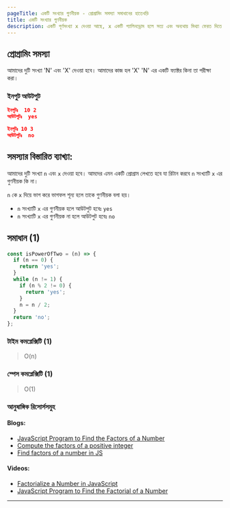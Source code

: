 ```yaml
---
pageTitle: একটি সংখ্যার গুণনীয়ক - প্রোগ্রামিং সমস্যা সমাধানের হাতেখড়ি
title: একটি সংখ্যার গুণনীয়ক
description: একটি পূর্ণসংখ্যা x দেওয়া আছে, x একটি প্যালিনড্রোম হলে সত্য এবং অন্যথায় মিথ্যা ফেরত দিতে হবে।
---
```


## প্রোগ্রামিং সমস্যা

আমাদের দুটি সংখ্যা 'N' এবং 'X' দেওয়া হবে। আমাদের কাজ হল 'X' 'N' এর একটি ফ্যাক্টর কিনা তা পরীক্ষা করা।

### ইনপুট আউটপুট

```json
ইনপুটঃ  10 2
আউটপুটঃ  yes

ইনপুটঃ 10 3
আউটপুটঃ  no


```

## সমস্যার বিস্তারিত ব্যাখ্যা:

আমাদের দুটি সংখ্যা `n` এবং `x` দেওয়া হবে। আমদের এমন একটি প্রোগ্রাম লেখতে হবে যা রিটান করবে `n` সংখ্যাটি `x` এর গুণনীয়ক কি না।

`n` কে `x` দিয়ে ভাগ করে ভাগফল শূন্য হলে তাকে গুণনীয়ক বলা হয়।

- `n` সংখ্যাটি `x` এর গুণনীয়ক হলে আউটপুট হবেঃ `yes`
- `n` সংখ্যাটি `x` এর গুণনীয়ক না হলে আউটপুট হবেঃ `no`

## সমাধান (1)

```js
const isPowerOfTwo = (n) => {
  if (n == 0) {
    return 'yes';
  }
  while (n != 1) {
    if (n % 2 != 0) {
      return 'yes';
    }
    n = n / 2;
  }
  return 'no';
};
```

### টাইম কমপ্লেক্সিটি (1)

> O(n)

### স্পেস কমপ্লেক্সিটি (1)

> O(1)

### আনুষাঙ্গিক রিসোর্সসমুহ

#### Blogs:

- [JavaScript Program to Find the Factors of a Number](https://www.programiz.com/javascript/examples/factors-number)
- [Compute the factors of a positive integer](https://www.w3resource.com/javascript-exercises/javascript-function-exercise-13.php)
- [Find factors of a number in JS](https://stackoverflow.com/questions/22130043/trying-to-find-factors-of-a-number-in-js)

#### Videos:

- [Factorialize a Number in JavaScript](https://www.youtube.com/watch?v=GILypEIcMQM)
- [JavaScript Program to Find the Factorial of a Number ](https://www.youtube.com/watch?v=oYc8EpNIiZA)

---
